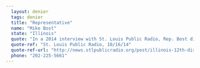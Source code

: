 ```yaml
---
  layout: denier
  tags: denier
  title: "Representative"
  name: "Mike Bost"
  state: "Illinois"
  quote: "In a 2014 interview with St. Louis Public Radio, Rep. Bost disagreed with his opponent, former Rep. Bill Enyart (D), over whether climate change is real: “I don’t. I don’t know that I do; no ... Some scientists do; some scientists don’t [believe in climate change].\""
  quote-ref: "St. Louis Public Radio, 10/16/14"
  quote-ref-url: "http://news.stlpublicradio.org/post/illinois-12th-district-contenders-highlight-differences"
  phone: "202-225-5661"
---
```

